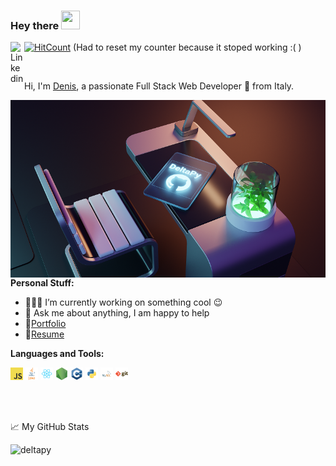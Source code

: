 ### Hey there <img width="30px" height="30px" src="https://media.giphy.com/media/hvRJCLFzcasrR4ia7z/giphy.gif">
<a href="https://www.linkedin.com/in/dev-denis/">
  <img align="left" alt="Linkedin" width="22px" src="https://raw.githubusercontent.com/peterthehan/peterthehan/master/assets/linkedin.svg" />
</a>


[![HitCount](https://hits.dwyl.com/DeltaPy/DeltaPy.svg?style=flat-square)](http://hits.dwyl.com/DeltaPy/DeltaPy) (Had to reset my counter because it stoped working :( )

<br />

Hi, I'm [Denis](http://devdenis.com/), a passionate Full Stack Web Developer 🚀 from Italy.

<img align="right" width="550px" src="https://github.com/DeltaPy/DeltaPy/blob/main/Media/Sci-Fi-Desk-Github.png?raw=true"/>

  
**Personal Stuff:**

- 👨🏽‍💻 I’m currently working on something cool 😉
- 💬 Ask me about anything, I am happy to help
- 🎫[Portfolio](http://devdenis.com/)
- 📝[Resume](https://resume.io/r/rVEbCiaNs)

**Languages and Tools:**  

<code><img height="20" src="https://raw.githubusercontent.com/github/explore/80688e429a7d4ef2fca1e82350fe8e3517d3494d/topics/javascript/javascript.png"></code>
<code><img height="20" src="https://raw.githubusercontent.com/github/explore/80688e429a7d4ef2fca1e82350fe8e3517d3494d/topics/java/java.png"></code>
<code><img height="20" src="https://raw.githubusercontent.com/github/explore/80688e429a7d4ef2fca1e82350fe8e3517d3494d/topics/react/react.png"></code>
<code><img height="20" src="https://raw.githubusercontent.com/github/explore/80688e429a7d4ef2fca1e82350fe8e3517d3494d/topics/nodejs/nodejs.png"></code>
<code><img height="20" src="https://raw.githubusercontent.com/github/explore/80688e429a7d4ef2fca1e82350fe8e3517d3494d/topics/cpp/cpp.png"></code>
<code><img height="20" src="https://raw.githubusercontent.com/github/explore/80688e429a7d4ef2fca1e82350fe8e3517d3494d/topics/python/python.png"></code>
<code><img height="20" src="https://raw.githubusercontent.com/github/explore/80688e429a7d4ef2fca1e82350fe8e3517d3494d/topics/mysql/mysql.png"></code>
<code><img height="20" src="https://raw.githubusercontent.com/github/explore/80688e429a7d4ef2fca1e82350fe8e3517d3494d/topics/git/git.png"></code>

<br/>
<br/>


📈 My GitHub Stats

<p align="left"> <img src="https://github-readme-stats.vercel.app/api?username=deltapy&show_icons=true&theme=gotham" alt="deltapy" />
